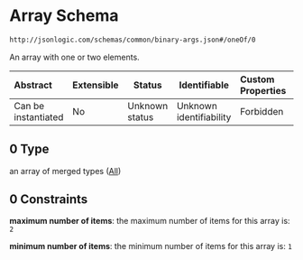 # Array Schema

```txt
http://jsonlogic.com/schemas/common/binary-args.json#/oneOf/0
```

An array with one or two elements.


| Abstract            | Extensible | Status         | Identifiable            | Custom Properties | Additional Properties | Access Restrictions | Defined In                                                           |
| :------------------ | ---------- | -------------- | ----------------------- | :---------------- | --------------------- | ------------------- | -------------------------------------------------------------------- |
| Can be instantiated | No         | Unknown status | Unknown identifiability | Forbidden         | Allowed               | none                | [binary-args.json\*](common/binary-args.json "open original schema") |

## 0 Type

an array of merged types ([All](one-or-more-args-oneof-single-array-all.md))

## 0 Constraints

**maximum number of items**: the maximum number of items for this array is: `2`

**minimum number of items**: the minimum number of items for this array is: `1`
